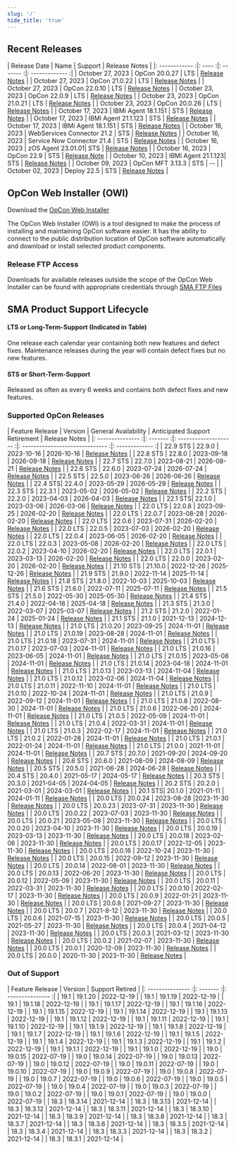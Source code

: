 ```yaml
---
slug: '/'
hide_title: 'true'
---
```


## Recent Releases

| Release Date | Name | Support | Release Notes | 
|: ------------ :|: ---- :|: ------- :|: ------------- :|
| October 27, 2023 | OpCon 20.0.27 | LTS | [Release Notes](https://help.smatechnologies.com/opcon/core/v20.0/index.htm#Files/Release%2520Notes/OpCon/OpCon%2520Notes.htm%23Version20.0.27) |
| October 27, 2023 | OpCon 21.0.22 | LTS | [Release Notes](https://help.smatechnologies.com/opcon/core/v21.0/release-notes#opcon-21022) |
| October 27, 2023 | OpCon 22.0.10 | LTS | [Release Notes](https://help.smatechnologies.com/opcon/core/v22.0/release-notes#opcon-2210) |
| October 23, 2023 | OpCon 22.0.9 | LTS | [Release Notes](https://help.smatechnologies.com/opcon/core/v22.0/release-notes#opcon-2209) |
| October 23, 2023 | OpCon 21.0.21 | LTS | [Release Notes](https://help.smatechnologies.com/opcon/core/v21.0/release-notes#opcon-21021) |
| October 23, 2023 | OpCon 20.0.26 | LTS | [Release Notes](https://help.smatechnologies.com/opcon/core/v20.0/index.htm#Files/Release%2520Notes/OpCon/OpCon%2520Notes.htm%23Version20.0.26) |
| October 17, 2023 | IBMi Agent 18.1.151 | STS | [Release Notes](https://help.smatechnologies.com/opcon/agents/ibm-i/ibm-i-lsam-release-notes/overview/) |
| October 17, 2023 | IBMi Agent 21.1.123 | STS | [Release Notes](https://help.smatechnologies.com/opcon/agents/ibm-i/ibm-i-lsam-release-notes/overview/) |
| October 17, 2023 | IBMi Agent 18.1.151 | STS | [Release Notes](https://help.smatechnologies.com/opcon/agents/ibm-i/ibm-i-lsam-release-notes/overview/) |
| October 16, 2023 | WebServices Connector 21.2 | STS | [Release Notes](https://help.smatechnologies.com/opcon/connectors/webservices/release-notes) |
| October 16, 2023 | Service Now Connector 21.4 | STS | [Release Notes](https://help.smatechnologies.com/opcon/connectors/servicenow/release-notes) |
| October 16, 2023 | zOS Agent 23.01.01| STS | [Release Notes](https://help.smatechnologies.com/opcon/agents/zos/release-notes) | 
| October 16, 2023 | OpCon 22.9 | STS | [Release Note](https://help.smatechnologies.com/opcon/core/release-notes/#opcon-2280) |
| October 10, 2023 | IBMi Agent 21.1.123| STS | [Release Notes](https://help.smatechnologies.com/opcon/agents/ibm-i/ibm-i-lsam-release-notes/overview/) | 
| October 09, 2023 | OpCon MFT 3.13.3 | STS | -- |
| October 02, 2023 | Deploy 22.5 | STS | [Release Notes](https://help.smatechnologies.com/opcon/deploy/release-notes#version-225) |

## OpCon Web Installer (OWI)

Download the [OpCon Web Installer](https://smatechnologies.hosted-by-files.com/OpConPublicUtilities/OpConWebInstaller.zip)

The OpCon Web Installer (OWI) is a tool designed to make the process of installing and maintaining OpCon software easier. It has the ability to connect to the public distribution location of OpCon software automatically and download or install selected product components.

### Release FTP Access

Downloads for available releases outside the scope of the OpCon Web Installer can be found with appropriate credentials through [SMA FTP Files](https://files.smatechnologies.com/files/)

## SMA Product Support Lifecycle

#### LTS or Long-Term-Support (Indicated in Table)

One release each calendar year containing both new features and defect fixes. Maintenance releases during the year will contain defect fixes but no new features.

#### STS or Short-Term-Support

Released as often as every 6 weeks and contains both defect fixes and new features.


### Supported OpCon Releases

| Feature Release | Version | General Availability | Anticipated Support Retirement | Release Notes |
|: --------------- :|: ------- :|: -------------------- :|: ------------------------------ :|: ------------- :|
| 22.9 STS | 22.9.0 | 2023-10-16 | 2026-10-16 | [Release Notes](https://help.smatechnologies.com/opcon/core/release-notes/#opcon-2290) |
| 22.8 STS | 22.8.0 | 2023-09-18 | 2026-09-18 | [Release Notes](https://help.smatechnologies.com/opcon/core/release-notes/#opcon-2280) |
| 22.7 STS | 22.7.0 | 2023-08-21 | 2026-08-21 | [Release Notes](https://help.smatechnologies.com/opcon/core/release-notes/#opcon-2270) |
| 22.6 STS | 22.6.0 | 2023-07-24 | 2026-07-24 | [Release Notes](https://help.smatechnologies.com/opcon/core/release-notes/#opcon-2260) |
| 22.5 STS | 22.5.0 | 2023-06-26 | 2026-06-26 | [Release Notes](https://help.smatechnologies.com/opcon/core/release-notes/#opcon-2250) |
| 22.4 STS| 22.4.0 | 2023-05-29 | 2026-05-29 | [Release Notes](https://help.smatechnologies.com/opcon/core/release-notes/#opcon-2240) | 
| 22.3 STS | 22.3.1 | 2023-05-02 | 2026-05-02 | [Release Notes](https://help.smatechnologies.com/opcon/core/release-notes/#opcon-2231) | 
| 22.2 STS | 22.2.0 | 2023-04-03 | 2026-04-03 | [Release Notes](https://help.smatechnologies.com/opcon/core/release-notes/#opcon-2220) | 
| 22.1 STS| 22.1.0 | 2023-03-06 | 2026-03-06 | [Release Notes](https://help.smatechnologies.com/opcon/core/release-notes/#opcon-2210) |
| 22.0 LTS | 22.0.8 | 2023-09-25 | 2026-02-20 | [Release Notes](https://help.smatechnologies.com/opcon/core/v22.0/release-notes/#opcon-2208) |
| 22.0 LTS | 22.0.7 | 2023-08-28 | 2026-02-20 | [Release Notes](https://help.smatechnologies.com/opcon/core/v22.0/release-notes/#opcon-2207) |
| 22.0 LTS | 22.0.6 | 2023-07-31 | 2026-02-20 | [Release Notes](https://help.smatechnologies.com/opcon/core/v22.0/release-notes/#opcon-2206) | 
| 22.0 LTS | 22.0.5 | 2023-07-03 | 2026-02-20 | [Release Notes](https://help.smatechnologies.com/opcon/core/v22.0/release-notes/#opcon-2205) | 
| 22.0 LTS | 22.0.4 | 2023-06-05 | 2026-02-20 | [Release Notes](https://help.smatechnologies.com/opcon/core/v22.0/release-notes/#opcon-2204) | 
| 22.0 LTS | 22.0.3 | 2023-05-08 | 2026-02-20 | [Release Notes](https://help.smatechnologies.com/opcon/core/v22.0/release-notes/#opcon-2203) | 
| 22.0 LTS | 22.0.2 | 2023-04-10 | 2026-02-20 | [Release Notes](https://help.smatechnologies.com/opcon/core/v22.0/release-notes/#opcon-2202) | 
| 22.0 LTS | 22.0.1 | 2023-03-13 | 2026-02-20 | [Release Notes](https://help.smatechnologies.com/opcon/core/v22.0/release-notes/#opcon-2201) | 
| 22.0 LTS | 22.0.0 | 2023-02-20 | 2026-02-20 | [Release Notes](https://help.smatechnologies.com/opcon/core/v22.0/release-notes/#opcon-2200) | 
| 21.10 STS | 21.10.0 | 2022-12-26 | 2025-12-26 | [Release Notes](https://help.smatechnologies.com/opcon/core/release-notes/#opcon-21100) | 
| 21.9 STS | 21.9.0 | 2022-11-14 | 2025-11-14 | [Release Notes](https://help.smatechnologies.com/opcon/core/release-notes/#opcon-2190) | 
| 21.8 STS | 21.8.0 | 2022-10-03 | 2025-10-03 | [Release Notes](https://help.smatechnologies.com/opcon/core/release-notes/#opcon-2180) | 
| 21.6 STS | 21.6.0 | 2022-07-11 | 2025-07-11 | [Release Notes](https://help.smatechnologies.com/opcon/core/v21.6/release-notes/#opcon-2160) | 
| 21.5 STS | 21.5.0 | 2022-05-30 | 2025-05-30 | [Release Notes](https://help.smatechnologies.com/opcon/core/v21.6/release-notes/#opcon-2150) | 
| 21.4 STS | 21.4.0 | 2022-04-18 | 2025-04-18 | [Release Notes](https://help.smatechnologies.com/opcon/core/v21.6/release-notes/#opcon-2140) | 
| 21.3 STS | 21.3.0 | 2022-03-07 | 2025-03-07 | [Release Notes](https://help.smatechnologies.com/opcon/core/v21.6/release-notes/#opcon-2130) | 
| 21.2 STS | 21.2.0 | 2022-01-24 | 2025-01-24 | [Release Notes](https://help.smatechnologies.com/opcon/core/v21.6/release-notes/#opcon-2120) | 
| 21.1 STS | 21.1.0 | 2021-12-13 | 2024-12-13 | [Release Notes](https://help.smatechnologies.com/opcon/core/v21.6/release-notes/#opcon-2110) | 
| 21.0 LTS | 21.0.20 | 2023-09-25 | 2024-11-01 | [Release Notes](https://help.smatechnologies.com/opcon/core/v21.0/release-notes/#opcon-21020) |
| 21.0 LTS | 21.0.19 | 2023-08-28 | 2024-11-01 | [Release Notes](https://help.smatechnologies.com/opcon/core/v21.0/release-notes/#opcon-21019) |
| 21.0 LTS | 21.0.18 | 2023-07-31 | 2024-11-01 | [Release Notes](https://help.smatechnologies.com/opcon/core/v21.0/release-notes/#opcon-21018) | 
| 21.0 LTS | 21.0.17 | 2023-07-03 | 2024-11-01 | [Release Notes](https://help.smatechnologies.com/opcon/core/v21.0/release-notes/#opcon-21017) | 
| 21.0 LTS | 21.0.16 | 2023-06-05 | 2024-11-01 | [Release Notes](https://help.smatechnologies.com/opcon/core/v21.0/release-notes/#opcon-21016) | 
| 21.0 LTS | 21.0.15 | 2023-05-08 | 2024-11-01 | [Release Notes](https://help.smatechnologies.com/opcon/core/v21.0/release-notes/#opcon-21015) | 
| 21.0 LTS | 21.0.14 | 2023-04-18 | 2024-11-01 | [Release Notes](https://help.smatechnologies.com/opcon/core/v21.0/release-notes/#opcon-21014) | 
| 21.0 LTS | 21.0.13 | 2023-03-13 | 2024-11-04 | [Release Notes](https://help.smatechnologies.com/opcon/core/v21.0/release-notes/#opcon-210130) | 
| 21.0 LTS | 21.0.12 | 2023-02-06 | 2024-11-04 | [Release Notes](https://help.smatechnologies.com/opcon/core/v21.0/release-notes/#opcon-21012) | 
| 21.0 LTS | 21.0.11 | 2022-11-10 | 2024-11-01 | [Release Notes](https://help.smatechnologies.com/opcon/core/v21.0/release-notes/#opcon-21011) | 
| 21.0 LTS | 21.0.10 | 2022-10-24 | 2024-11-01 | [Release Notes](https://help.smatechnologies.com/opcon/core/v21.0/release-notes/#opcon-21012) | 
| 21.0 LTS | 21.0.9 | 2022-09-12 | 2024-11-01 | [Release Notes](https://help.smatechnologies.com/opcon/core/v21.0/release-notes/#opcon-2109) | [
| 21.0 LTS | 21.0.8 | 2022-08-30 | 2024-11-01 | [Release Notes](https://help.smatechnologies.com/opcon/core/v21.0/release-notes/#opcon-2108) | 
| 21.0 LTS | 21.0.6 | 2022-06-20 | 2024-11-01 | [Release Notes](https://help.smatechnologies.com/opcon/core/v21.0/release-notes/#opcon-2106) | 
| 21.0 LTS | 21.0.5 | 2022-05-09 | 2024-11-01 | [Release Notes](https://help.smatechnologies.com/opcon/core/v21.0/release-notes/#opcon-2105) | 
| 21.0 LTS | 21.0.4 | 2022-03-31 | 2024-11-01 | [Release Notes](https://help.smatechnologies.com/opcon/core/v21.0/release-notes/#opcon-2104) | 
| 21.0 LTS | 21.0.3 | 2022-02-17 | 2024-11-01 | [Release Notes](https://help.smatechnologies.com/opcon/core/v21.0/release-notes/#opcon-2103) | 
| 21.0 LTS | 21.0.2 | 2022-01-28 | 2024-11-01 | [Release Notes](https://help.smatechnologies.com/opcon/core/v21.0/release-notes/#opcon-2102) | 
| 21.0 LTS | 21.0.1 | 2022-01-24 | 2024-11-01 | [Release Notes](https://help.smatechnologies.com/opcon/core/v21.0/release-notes/#opcon-2101) | 
| 21.0 LTS | 21.0.0 | 2021-11-01 | 2024-11-01 | [Release Notes](https://help.smatechnologies.com/opcon/core/v21.0/release-notes/#opcon-2100) | 
| 20.7 STS | 20.7.0 | 2021-09-20 | 2024-09-20 | [Release Notes](https://help.smatechnologies.com/opcon/core/v20.0/index.htm#Files/Release%20Notes/OpCon/OpCon%20Notes.htm%3FTocPath%3DRelease%2520Notes%7COpCon%7C_____0) | 
| 20.6 STS | 20.6.0 | 2021-08-09 | 2024-08-09 | [Release Notes](https://help.smatechnologies.com/opcon/core/v20.0/index.htm#Files/Release%20Notes/OpCon/OpCon%20Notes.htm%3FTocPath%3DRelease%2520Notes%7COpCon%7C_____0) | 
| 20.5 STS | 20.5.0 | 2021-06-28 | 2024-06-28 | [Release Notes](https://help.smatechnologies.com/opcon/core/v20.0/index.htm#Files/Release%20Notes/OpCon/OpCon%20Notes.htm%3FTocPath%3DRelease%2520Notes%7COpCon%7C_____0) | 
| 20.4 STS | 20.4.0 | 2021-05-17 | 2024-05-17 | [Release Notes](https://help.smatechnologies.com/opcon/core/v20.0/index.htm#Files/Release%20Notes/OpCon/OpCon%20Notes.htm%3FTocPath%3DRelease%2520Notes%7COpCon%7C_____0) | 
| 20.3 STS | 20.3.0 | 2021-04-05 | 2024-04-05 | [Release Notes](https://help.smatechnologies.com/opcon/core/v20.0/index.htm#Files/Release%20Notes/OpCon/OpCon%20Notes.htm%3FTocPath%3DRelease%2520Notes%7COpCon%7C_____0) | 
| 20.2 STS | 20.2.0 | 2021-03-01 | 2024-03-01 | [Release Notes](https://help.smatechnologies.com/opcon/core/v20.0/index.htm#Files/Release%20Notes/OpCon/OpCon%20Notes.htm%3FTocPath%3DRelease%2520Notes%7COpCon%7C_____0) | 
| 20.1 STS| 20.1.0 | 2021-01-11 | 2024-01-11 | [Release Notes](https://help.smatechnologies.com/opcon/core/v20.0/index.htm#Files/Release%20Notes/OpCon/OpCon%20Notes.htm%3FTocPath%3DRelease%2520Notes%7COpCon%7C_____0) | 
| 20.0 LTS | 20.0.24 | 2023-08-28 |2023-11-30 | [Release Notes](https://help.smatechnologies.com/opcon/core/v20.0/index.htm#Files/Release%20Notes/OpCon/OpCon%20Notes.htm#Version20.0.24) |
| 20.0 LTS | 20.0.23 | 2023-07-31 | 2023-11-30 | [Release Notes](https://help.smatechnologies.com/opcon/core/v20.0/index.htm#Files/Release%20Notes/OpCon/OpCon%20Notes.htm#Version20.0.23) | 
| 20.0 LTS | 20.0.22 | 2023-07-03 | 2023-11-30 | [Release Notes](https://help.smatechnologies.com/opcon/core/v20.0/index.htm#Files/Release%20Notes/OpCon/OpCon%20Notes.htm#Version20.0.22) | 
| 20.0 LTS | 20.0.21 | 2023-05-08 | 2023-11-30 | [Release Notes](https://help.smatechnologies.com/opcon/core/v20.0/index.htm#Files/Release%20Notes/OpCon/OpCon%20Notes.htm#Version20.0.21) | 
| 20.0 LTS | 20.0.20 | 2023-04-10 | 2023-11-30 | [Release Notes](https://help.smatechnologies.com/opcon/core/v20.0/index.htm#Files/Release%20Notes/OpCon/OpCon%20Notes.htm#Version20.0.20) | 
| 20.0 LTS | 20.0.19 | 2023-03-13 | 2023-11-30 | [Release Notes](https://help.smatechnologies.com/opcon/core/v20.0/index.htm#Files/Release%20Notes/OpCon/OpCon%20Notes.htm#Version20.0.19) | 
| 20.0 LTS | 20.0.18 | 2023-02-06 | 2023-11-30 | [Release Notes](https://help.smatechnologies.com/opcon/core/v20.0/index.htm#Files/Release%20Notes/OpCon/OpCon%20Notes.htm#Version20.0.18) | 
| 20.0 LTS | 20.0.17 | 2022-12-05 | 2023-11-30 | [Release Notes](https://help.smatechnologies.com/opcon/core/v20.0/index.htm#Files/Release%20Notes/OpCon/OpCon%20Notes.htm#Version20.0.17) | 
| 20.0 LTS | 20.0.16 | 2022-10-24 | 2023-11-30 | [Release Notes](https://help.smatechnologies.com/opcon/core/v20.0/index.htm#Files/Release%20Notes/OpCon/OpCon%20Notes.htm#Version20.0.16) | 
| 20.0 LTS | 20.0.15 | 2022-09-12 | 2023-11-30 | [Release Notes](https://help.smatechnologies.com/opcon/core/v20.0/index.htm#Files/Release%20Notes/OpCon/OpCon%20Notes.htm#Version20.0.15) | 
| 20.0 LTS | 20.0.14 | 2022-08-01 | 2023-11-30 | [Release Notes](https://help.smatechnologies.com/opcon/core/v20.0/index.htm#Files/Release%20Notes/OpCon/OpCon%20Notes.htm#Version20.0.14) | 
| 20.0 LTS | 20.0.13 | 2022-06-20 | 2023-11-30 | [Release Notes](https://help.smatechnologies.com/opcon/core/v20.0/index.htm#Files/Release%20Notes/OpCon/OpCon%20Notes.htm#Version20.0.13) | 
| 20.0 LTS | 20.0.12 | 2022-05-09 | 2023-11-30 | [Release Notes](https://help.smatechnologies.com/opcon/core/v20.0/index.htm#Files/Release%20Notes/OpCon/OpCon%20Notes.htm#Version20.0.12) | 
| 20.0 LTS | 20.0.11 | 2022-03-31 | 2023-11-30 | [Release Notes](https://help.smatechnologies.com/opcon/core/v20.0/index.htm#Files/Release%20Notes/OpCon/OpCon%20Notes.htm#Version20.0.11) | 
| 20.0 LTS | 20.0.10 | 2022-02-17 | 2023-11-30 | [Release Notes](https://help.smatechnologies.com/opcon/core/v20.0/index.htm#Files/Release%20Notes/OpCon/OpCon%20Notes.htm#Version20.0.10) | 
| 20.0 LTS | 20.0.9 | 2022-01-21 | 2023-11-30 | [Release Notes](https://help.smatechnologies.com/opcon/core/v20.0/index.htm#Files/Release%20Notes/OpCon/OpCon%20Notes.htm#Version20.0.9) | 
| 20.0 LTS | 20.0.8 | 2021-09-27 | 2023-11-30 | [Release Notes](https://help.smatechnologies.com/opcon/core/v20.0/index.htm#Files/Release%20Notes/OpCon/OpCon%20Notes.htm#Version20.0.8) | 
| 20.0 LTS | 20.0.7 | 2021-8-12 | 2023-11-30 | [Release Notes](https://help.smatechnologies.com/opcon/core/v20.0/index.htm#Files/Release%20Notes/OpCon/OpCon%20Notes.htm#Version20.0.7) | 
| 20.0 LTS | 20.0.6 | 2021-07-15 | 2023-11-30 | [Release Notes](https://help.smatechnologies.com/opcon/core/v20.0/index.htm#Files/Release%20Notes/OpCon/OpCon%20Notes.htm#Version20.0.6) | 
| 20.0 LTS | 20.0.5 | 2021-05-27 | 2023-11-30 | [Release Notes](https://help.smatechnologies.com/opcon/core/v20.0/index.htm#Files/Release%20Notes/OpCon/OpCon%20Notes.htm#Version20.0.5) | 
| 20.0 LTS | 20.0.4 | 2021-04-12 | 2023-11-30 | [Release Notes](https://help.smatechnologies.com/opcon/core/v20.0/index.htm#Files/Release%20Notes/OpCon/OpCon%20Notes.htm#Version20.0.4) | 
| 20.0 LTS | 20.0.3 | 2021-03-12 | 2023-11-30 | [Release Notes](https://help.smatechnologies.com/opcon/core/v20.0/index.htm#Files/Release%20Notes/OpCon/OpCon%20Notes.htm#Version20.0.3) | 
| 20.0 LTS | 20.0.2 | 2021-02-07 | 2023-11-30 | [Release Notes](https://help.smatechnologies.com/opcon/core/v20.0/index.htm#Files/Release%20Notes/OpCon/OpCon%20Notes.htm#Version20.0.2) | 
| 20.0 LTS | 20.0.1 | 2020-12-09 | 2023-11-30 | [Release Notes](https://help.smatechnologies.com/opcon/core/v20.0/index.htm#Files/Release%20Notes/OpCon/OpCon%20Notes.htm#Version20.00.01) |
| 20.0 LTS | 20.0.0 | 2020-11-30 | 2023-11-30 | [Release Notes](https://help.smatechnologies.com/opcon/core/v20.0/index.htm#Files/Release%20Notes/OpCon/OpCon%20Notes.htm#Version20.00.00) |


### Out of Support

| Feature Release | Version | Support Retired |
|: --------------- :|: ------- :|: --------------- :|
| 19.1 | 19.1.20 | 2022-12-19 |
| 19.1 | 19.1.19 | 2022-12-19 |
| 19.1 | 19.1.18 | 2022-12-19 |
| 19.1 | 19.1.17 | 2022-12-19 |
| 19.1 | 19.1.16 | 2022-12-19 |
| 19.1 | 19.1.15 | 2022-12-19 |
| 19.1 | 19.1.14 | 2022-12-19 |
| 19.1 | 19.1.13 | 2022-12-19 |
| 19.1 | 19.1.12 | 2022-12-19 |
| 19.1 | 19.1.11 | 2022-12-19 |
| 19.1 | 19.1.10 | 2022-12-19 |
| 19.1 | 19.1.9 | 2022-12-19 |
| 19.1 | 19.1.8 | 2022-12-19 |
| 19.1 | 19.1.7 | 2022-12-19 |
| 19.1 | 19.1.6 | 2022-12-19 |
| 19.1 | 19.1.5 | 2022-12-19 |
| 19.1 | 19.1.4 | 2022-12-19 |
| 19.1 | 19.1.3 | 2022-12-19 |
| 19.1 | 19.1.2 | 2022-12-19 |
| 19.1 | 19.1.1 | 2022-12-19 |
| 19.1 | 19.1.0 | 2022-12-19 |
| 19.0 | 19.0.15 | 2022-07-19 |
| 19.0 | 19.0.14 | 2022-07-19 |
| 19.0 | 19.0.13 | 2022-07-19 |
| 19.0 | 19.0.12 | 2022-07-19 |
| 19.0 | 19.0.11 | 2022-07-19 |
| 19.0 | 19.0.10 | 2022-07-19 |
| 19.0 | 19.0.9 | 2022-07-19 |
| 19.0 | 19.0.8 | 2022-07-19 |
| 19.0 | 19.0.7 | 2022-07-19 |
| 19.0 | 19.0.6 | 2022-07-19 |
| 19.0 | 19.0.5 | 2022-07-19 |
| 19.0 | 19.0.4 | 2022-07-19 |
| 19.0 | 19.0.3 | 2022-07-19 |
| 19.0 | 19.0.2 | 2022-07-19 |
| 19.0 | 19.0.1 | 2022-07-19 |
| 19.0 | 19.0.0 | 2022-07-19 |
| 18.3 | 18.3.14 | 2021-12-14 |
| 18.3 | 18.3.13 | 2021-12-14 |
| 18.3 | 18.3.12 | 2021-12-14 |
| 18.3 | 18.3.11 | 2021-12-14 |
| 18.3 | 18.3.10 | 2021-12-14 |
| 18.3 | 18.3.9 | 2021-12-14 |
| 18.3 | 18.3.8 | 2021-12-14 |
| 18.3 | 18.3.7 | 2021-12-14 |
| 18.3 | 18.3.6 | 2021-12-14 |
| 18.3 | 18.3.5 | 2021-12-14 |
| 18.3 | 18.3.4 | 2021-12-14 |
| 18.3 | 18.3.3 | 2021-12-14 |
| 18.3 | 18.3.2 | 2021-12-14 |
| 18.3 | 18.3.1 | 2021-12-14 |
